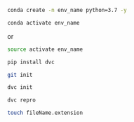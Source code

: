 ```bash
conda create -n env_name python=3.7 -y
```

```bash
conda activate env_name
```
or 

```bash
source activate env_name
```

```bash
pip install dvc
```

```bash
git init
```

```bash
dvc init
```


```bash
dvc repro
```

```bash
touch fileName.extension
```